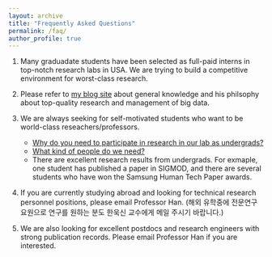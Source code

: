 ```yaml
---
layout: archive
title: "Frequently Asked Questions"
permalink: /faq/
author_profile: true
---
```


1. Many graduadate students have been selected as full-paid interns in top-notch research labs in USA. We are trying to build a competitive environment for worst-class research.

2. Please refer to [my blog site](https://blog.naver.com/lovehan/) about general knowledge and his philsophy about top-quality research and management of big data. 

3. We are always seeking for self-motivated students who want to be world-class reseachers/professors.
   * [Why do you need to participate in research in our lab as undergrads?](https://blog.naver.com/lovehan/220441388780)
   * [What kind of people do we need?](https://blog.naver.com/lovehan/220388845800)
   * There are excellent research results from undergrads. For exmaple,  one student has published a paper in SIGMOD, and there are several students who have won the Samsung Human Tech Paper awards.
   
4. If you are currently studying abroad and looking for technical research personnel positions, please email Professor Han. (해외 유학중에 전문연구요원으로 연구를 원하는 분도 한욱신 교수에게 메일 주시기 바랍니다.)


5. We are also looking for excellent postdocs and research engineers with strong publication records. Please email Professor Han if you are interested.
